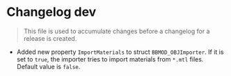# Changelog dev
> This file is used to accumulate changes before a changelog for a release is
> created.

* Added new property `ImportMaterials` to struct `BBMOD_OBJImporter`. If it is set to `true`, the importer tries to import materials from `*.mtl` files. Default value is `false`.
